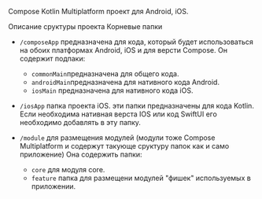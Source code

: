 Compose Kotlin Multiplatform проект для Android, iOS.

Описание сруктуры проекта
Корневые папки
* `/composeApp` предназначена для кода, который будет использоваться на обоих платформах Android, iOS и для версти Compose.
  Он содержит подпаки:
  - `commonMain`предназначена для общего кода.
  - `androidMain`предназначена для нативного кода Android.
  - `iosMain` предназначена для нативного кода iOS.

* `/iosApp` папка проекта iOS. эти папки предназначены для кода Kotlin. 
    Если необходима нативная верста IOS или код SwiftUI его необходимо добавлять в эту папку.

* `/module` для размещения модулей (модули тоже Compose Multiplatform и содержут такующе сруктуру папок как и само приложение)
   Она содержить папки:
  - `core` для модуля core.
  - `feature` папка для размещени модулей "фишек" используемых в приложении.

